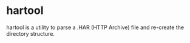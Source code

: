 # hartool
hartool is a utility to parse a .HAR (HTTP Archive) file and re-create the directory structure.
